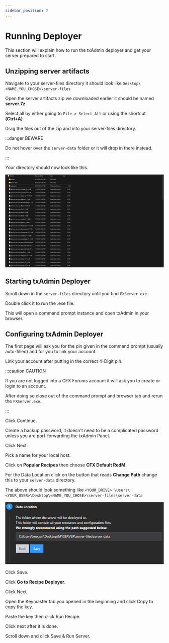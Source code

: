 ```yaml
---
sidebar_position: 2
---
```


# Running Deployer

This section will explain how to run the txAdmin deployer and get your server prepared to start.

## Unzipping server artifacts

Navigate to your server-files directory it should look like ```Desktop\<NAME_YOU_CHOSE>\server-files```

Open the server artifacts zip we downloaded earlier it should be named **server.7z**

Select all by either going to ```File > Select All``` or using the shortcut **(Ctrl+A)**

Drag the files out of the zip and into your server-files directory.

:::danger BEWARE

Do not hover over the ```server-data``` folder or it will drop in there instead.

:::

Your directory should now look like this.

![Server Files](./img/serverfilesDirectory.png)

## Starting txAdmin Deployer

Scroll down in the ```server-files``` directory until you find ```FXServer.exe```

Double click it to run the .exe file.

This will open a command prompt instance and open txAdmin in your browser.

## Configuring txAdmin Deployer

The first page will ask you for the pin given in the command prompt (usually auto-filled) and for you to link your account.

Link your account after putting in the correct 4-Digit pin.

:::caution CAUTION

If you are not logged into a CFX Forums account it will ask you to create or login to an account.

After doing so close out of the command prompt and browser tab and rerun the ```FXServer.exe```.

:::

Click Continue.

Create a backup password, it doesn't need to be a complicated password unless you are port-forwarding the txAdmin Panel.

Click Next.

Pick a name for your local host.

Click on **Popular Recipes** then choose **CFX Default RedM**.

For the Data Location click on the button that reads **Change Path** change this to your ```server-data``` directory.

The above should look something like ```<YOUR_DRIVE>:\Users\<YOUR_USER>\Desktop\<NAME_YOU_CHOSE>\server-files\server-data```

![Data Location](./img/dataLocation.png)

Click Save.

Click **Go to Recipe Deployer**.

Click Next.

Open the Keymaster tab you opened in the beginning and click Copy to copy the key.

Paste the key then click Run Recipe.

Click next after it is done.

Scroll down and click Save & Run Server.
